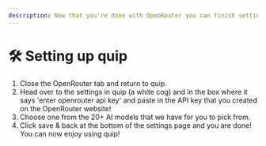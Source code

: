 ```yaml
---
description: Now that you're done with OpenRouter you can finish setting up quip!
---
```


# 🛠️ Setting up quip

1. Close the OpenRouter tab and return to quip.
2. Head over to the settings in quip (a white cog) and in the box where it says 'enter openrouter api key' and paste in the API key that you created on the OpenRouter website!
3. Choose one from the 20+ AI models that we have for you to pick from.
4. Click save & back at the bottom of the settings page and you are done! You can now enjoy using quip!
